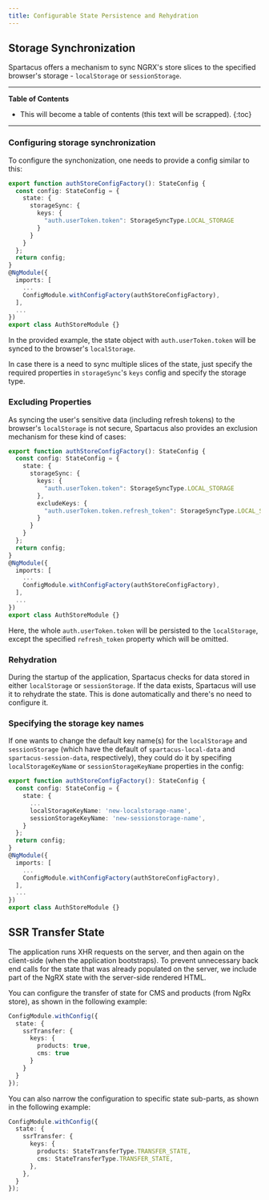 ```yaml
---
title: Configurable State Persistence and Rehydration
---
```


## Storage Synchronization

Spartacus offers a mechanism to sync NGRX's store slices to the specified browser's storage - `localStorage` or `sessionStorage`.

***

**Table of Contents**

- This will become a table of contents (this text will be scrapped).
{:toc}

***

### Configuring storage synchronization

To configure the synchonization, one needs to provide a config similar to this:

```ts
export function authStoreConfigFactory(): StateConfig {
  const config: StateConfig = {
    state: {
      storageSync: {
        keys: {
          "auth.userToken.token": StorageSyncType.LOCAL_STORAGE
        }
      }
    }
  };
  return config;
}
@NgModule({
  imports: [
    ...
    ConfigModule.withConfigFactory(authStoreConfigFactory),
  ],
  ...
})
export class AuthStoreModule {}
```

In the provided example, the state object with `auth.userToken.token` will be synced to the browser's `localStorage`.

In case there is a need to sync multiple slices of the state, just specify the required properties in `storageSync`'s `keys` config and specify the storage type.

### Excluding Properties

As syncing the user's sensitive data (including refresh tokens) to the browser's `localStorage` is not secure, Spartacus also provides an exclusion mechanism for these kind of cases:

```ts
export function authStoreConfigFactory(): StateConfig {
  const config: StateConfig = {
    state: {
      storageSync: {
        keys: {
          "auth.userToken.token": StorageSyncType.LOCAL_STORAGE
        },
        excludeKeys: {
          "auth.userToken.token.refresh_token": StorageSyncType.LOCAL_STORAGE
        }
      }
    }
  };
  return config;
}
@NgModule({
  imports: [
    ...
    ConfigModule.withConfigFactory(authStoreConfigFactory),
  ],
  ...
})
export class AuthStoreModule {}
```

Here, the whole `auth.userToken.token` will be persisted to the `localStorage`, except the specified `refresh_token` property which will be omitted.

### Rehydration

During the startup of the application, Spartacus checks for data stored in either `localStorage` or `sessionStorage`. If the data exists, Spartacus will use it to rehydrate the state. This is done automatically and there's no need to configure it.

### Specifying the storage key names

If one wants to change the default key name(s) for the `localStorage` and `sessionStorage` (which have the default of `spartacus-local-data` and `spartacus-session-data`, respectively), they could do it by specifing `localStorageKeyName` or `sessionStorageKeyName` properties in the config:

```ts
export function authStoreConfigFactory(): StateConfig {
  const config: StateConfig = {
    state: {
      ...
      localStorageKeyName: 'new-localstorage-name',
      sessionStorageKeyName: 'new-sessionstorage-name',
    }
  };
  return config;
}
@NgModule({
  imports: [
    ...
    ConfigModule.withConfigFactory(authStoreConfigFactory),
  ],
  ...
})
export class AuthStoreModule {}
```

## SSR Transfer State

The application runs XHR requests on the server, and then again on the client-side (when the application bootstraps). To prevent unnecessary back end calls for the state that was already populated on the server, we include part of the NgRX state with the server-side rendered HTML.

You can configure the transfer of state for CMS and products (from NgRx store), as shown in the following example:

```typescript
ConfigModule.withConfig({
  state: {
    ssrTransfer: {
      keys: {
        products: true,
        cms: true
      }
    }
  }
});
```

You can also narrow the configuration to specific state sub-parts, as shown in the following example:

```typescript
ConfigModule.withConfig({
  state: {
    ssrTransfer: {
      keys: {
        products: StateTransferType.TRANSFER_STATE,
        cms: StateTransferType.TRANSFER_STATE,
      },
    },
  }
});
```
